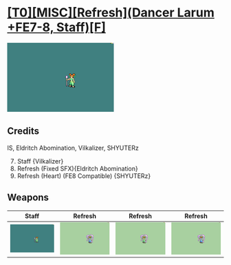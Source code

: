 # [\[T0\]\[MISC\]\[Refresh\]\(Dancer Larum +FE7-8, Staff\)\[F\]](./)

<img src="./7.%20Staff/Staff_000.png" alt="[T0][MISC][Refresh](Dancer Larum +FE7-8, Staff)[F] standing" />

## Credits

IS, Eldritch Abomination, Vilkalizer, SHYUTERz

7. Staff {Vilkalizer}
8. Refresh (Fixed SFX){Eldritch Abomination}
8. Refresh (Heart) (FE8 Compatible) {SHYUTERz}

## Weapons


|Staff |Refresh |Refresh |Refresh |
|  :---: | :---: | :---: | :---: |
| <img alt="Staff animation" src="./7.%20Staff/Staff.gif" /> | <img alt="Refresh animation" src="./8.%20Refresh/Refresh.gif" /> | <img alt="Refresh animation" src="./8.%20Refresh%20(Fixed%20SFX)/Refresh.gif" /> | <img alt="Refresh animation" src="./8.%20Refresh%20(Heart)%20(FE8)/Refresh.gif" /> |
